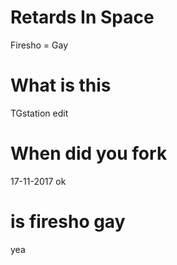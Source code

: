 # Retards In Space
Firesho = Gay

# What is this
TGstation edit

# When did you fork
17-11-2017
ok

# is firesho gay
yea